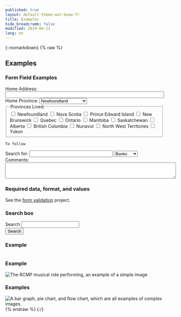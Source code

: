 ```yaml
---
published: true
layout: default-theme-wet-boew-fr
title: Examples
hide_breadcrumb: false
modified: 2019-04-11
lang: en
---
```

{::nomarkdown}
{% raw %}
<div class="wb-prettify all-pre">
	<div class="row">
		<div class="mrgn-lft-md mrgn-rght-md">
			<h2 class="page-header">Examples</h2>
			<h3>Form Field Examples</h3>
			<label for="homeaddress">Home Address:</label>
			<input type="text" name="homeaddress" id="homeaddress" size="60">
			<div class="mrgn-tp-lg">
				<label for="homeprovince">Home Province:</label>
				<select id="homeprovince" name="homeprovince" size="1">
					<option value="nl">Newfoundland</option>
					<option value="ns">Nova Scotia</option>
					<option value="pe">Prince Edward Island</option>
					<option value="nb">New Brunswick</option>
					<option value="qc">Quebec</option>
					<option value="on">Ontario</option>
					<option value="mb">Manitoba</option>
					<option value="sk">Saskatchewan</option>
					<option value="ab">Alberta</option>
					<option value="bc">British Columbia</option>
					<option value="nu">Nunavut</option>
					<option value="nt">North West Territories</option>
					<option value="yk">Yukon</option>
				</select>
			</div>
			<div class="mrgn-tp-lg">
				<fieldset>
					<legend>Provinces Lived:</legend>
					<label for="pl_n1">
						<input type="checkbox" name="livedprovince" id="pl_n1" value="pl_nl">
						Newfoundland</label>
					<label for="pl_ns">
						<input type="checkbox" name="livedprovince" id="pl_ns" value="pl_ns">
						Nova Scotia</label>
					<label for="pl_pe">
						<input type="checkbox" name="livedprovince" id="pl_pe" value="pl_pe">
						Prince Edward Island</label>
					<label for="pl_nb">
						<input type="checkbox" name="livedprovince" id="pl_nb" value="pl_nb">
						New Brunswick</label>
					<label for="pl_qc">
						<input type="checkbox" name="livedprovince" id="pl_qc" value="pl_qc">
						Quebec</label>
					<label for="pl_on">
						<input type="checkbox" name="livedprovince" id="pl_on" value="pl_on">
						Ontario</label>
					<label for="pl_mb">
						<input type="checkbox" name="livedprovince" id="pl_mb" value="pl_mb">
						Manitoba</label>
					<label for="pl_sk">
						<input type="checkbox" name="livedprovince" id="pl_sk" value="pl_sk">
						Saskatchewan</label>
					<label for="pl_ab">
						<input type="checkbox" name="livedprovince" id="pl_ab" value="pl_ab">
						Alberta</label>
					<label for="pl_bc">
						<input type="checkbox" name="livedprovince" id="pl_bc" value="pl_bc">
						British Columbia</label>
					<label for="pl_nu">
						<input type="checkbox" name="livedprovince" id="pl_nu" value="pl_nu">
						Nunavut</label>
					<label for="pl_nt">
						<input type="checkbox" name="livedprovince" id="pl_nt" value="pl_nt">
						North West Territories</label>
					<label for="pl_yk">
						<input type="checkbox" name="livedprovince" id="pl_yk" value="pl_yk">
						Yukon</label>
				</fieldset>
				<pre><code>To follow</code></pre>
			</div>
			<div class="mrgn-tp-lg">
				<label for="searchTerm">Search for:</label>
				<input id="searchTerm" type="text" size="30" value="" name="searchTerm">
				<select title="Search in" id="scope">
					<option value="books">Books</option>
					<option value="music">Music</option>
					<option value="software">Software</option>
				</select>
			</div>
			<div class="mrgn-tp-lg">
				<label for="comments">Comments:</label>
				<textarea name="comments" cols="65" rows="3" id="comments"></textarea>
			</div>
			<h3>Required data, format, and values</h3>
			<p>See the <a href="http://wet-boew.github.io/v4.0-ci/demos/formvalid/formvalid-en.html">form validation</a> project.</p>
			<h3>Search box</h3>
			<form class="form-inline" role="form">
				<div class="form-group">
					<label for="search" class="wb-invisible">Search</label>
					<input type="text" id="search" class="form-control">
				</div>
				<input type="submit" value="Search" class="btn btn-primary">
			</form>
			<div class="alert alert-info">
				<h3 class="mrgn-tp-0">Example</h3>
				<img src="http://wet-boew.github.io/wet-boew/demos/opt-cont/images/img-decor.gif" alt="">
			</div>
		</div>
		<div class="alert alert-info">
			<h3 class="mrgn-tp-0">Example</h3>
			<img src="http://wet-boew.github.io/wet-boew/demos/opt-cont/images/img-spl.jpg" alt="The RCMP musical ride performing, an example of a simple image">
		</div>
	</div>
	<div class="alert alert-info">
		<h3 class="mrgn-tp-0">Examples</h3>
		<img src="http://wet-boew.github.io/wet-boew/demos/opt-cont/images/img-cplx.jpg" alt="A bar graph, pie chart, and flow chart, which are all examples of complex images.">
	</div>
</div>
{% endraw %}
{:/}
